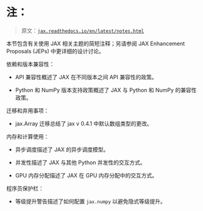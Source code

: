 # 注：

> 原文：[`jax.readthedocs.io/en/latest/notes.html`](https://jax.readthedocs.io/en/latest/notes.html)

本节包含有关使用 JAX 相关主题的简短注释；另请参阅 JAX Enhancement Proposals (JEPs) 中更详细的设计讨论。

依赖和版本兼容性：

+   API 兼容性概述了 JAX 在不同版本之间 API 兼容性的政策。

+   Python 和 NumPy 版本支持政策概述了 JAX 与 Python 和 NumPy 的兼容性政策。

迁移和弃用事项：

+   jax.Array 迁移总结了 jax v 0.4.1 中默认数组类型的更改。

内存和计算使用：

+   异步调度描述了 JAX 的异步调度模型。

+   并发性描述了 JAX 与其他 Python 并发性的交互方式。

+   GPU 内存分配描述了 JAX 在 GPU 内存分配中的交互方式。

程序员保护栏：

+   等级提升警告描述了如何配置 `jax.numpy` 以避免隐式等级提升。
